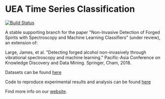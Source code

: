# UEA Time Series Classification

[![Build Status](https://travis-ci.com/uea-machine-learning/tsml.svg?branch=paper/alcohol)](https://travis-ci.com/uea-machine-learning/tsml)

A stable supporting branch for the paper "Non-Invasive Detection of Forged Spirits with Spectroscopy and Machine Learning Classifiers" (under review), an extension of:

Large, James, et al. "Detecting forged alcohol non-invasively through vibrational spectroscopy and machine learning." Pacific-Asia Conference on Knowledge Discovery and Data Mining. Springer, Cham, 2018.

Datasets can be found [here](http://research.cmp.uea.ac.uk/DetectingForgedAlcohol)

Code to reproduce experimental results and analysis can be found [here](https://github.com/uea-machine-learning/tsml/tree/paper/alcohol/src/main/java/AlcoholPaper)

Find more info on our [website](http://www.timeseriesclassification.com/DetectingForgedAlcohol.php).
